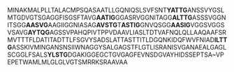 MINAKMALPLLTALACMPSQASAATLLGQNIQSLSVFSNT**YATTG**ANSSVYGSLMTGDVGTSGAGGFISGSFTAVG**AATIG**GGASRVGGNITAGG**ALTTG**ASSSVGGNITSGG**AASVG**AAGIIGGNIASAG**AVSTG**T**ASTIG**GNVQSGG**AASIG**VGGSVGGSVSAVG**AYTQG**AGSSVPAHQPIVTPPVDAAVLIASLTDTVAFNQLQLLAAQAAFSRMVTTTFLDATITADTTLFSGVYSADSLATTASTTITLDGQNKIDQFWVFNIAD**ILTTG**ASSKIVMINGANSNSIIWNAGGYSALGAGSTFLGTLISRANISVGANAEALGAGLSCGGLFSALS**YLSTG**DGAKIGGEGCTGVGAGFEVNSDGVAYHIDSSEPTSA~VPEPETWAMLMLGLGLVGTSMRRKSRAAVAA